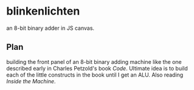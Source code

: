 # blinkenlichten
an 8-bit binary adder in JS canvas.

## Plan 

building the front panel of an 8-bit binary adding machine like the one described early in Charles Petzold's book _Code_.
Ultimate idea is to build each of the little constructs in the book until I get an ALU. Also reading _Inside the Machine_.
